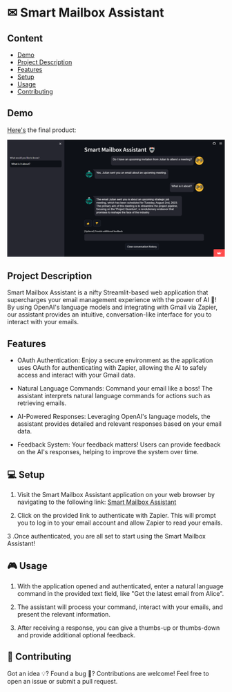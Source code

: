 #  ✉ Smart Mailbox Assistant

## Content
- [Demo](#demo)
- [Project Description](#project-description)
- [Features](#features)
- [Setup](#setup)
- [Usage](#usage)
- [Contributing](#contributing)
  
## Demo 

[Here's](https://email-knowledge-extraction.streamlit.app/) the final product: 

![Final Product](data/chatbot-demo.png)

## Project Description

Smart Mailbox Assistant is a nifty Streamlit-based web application that supercharges your email management experience with the power of AI 🧠! By using OpenAI's language models and integrating with Gmail via Zapier, our assistant provides an intuitive, conversation-like interface for you to interact with your emails.

## Features

* OAuth Authentication: Enjoy a secure environment as the application uses OAuth for authenticating with Zapier, allowing the AI to safely access and interact with your Gmail data.

* Natural Language Commands: Command your email like a boss! The assistant interprets natural language commands for actions such as retrieving emails.

* AI-Powered Responses: Leveraging OpenAI's language models, the assistant provides detailed and relevant responses based on your email data.

* Feedback System: Your feedback matters! Users can provide feedback on the AI's responses, helping to improve the system over time.

## 💻 Setup

1. Visit the Smart Mailbox Assistant application on your web browser by navigating to the following link: [Smart Mailbox Assistant](https://email-knowledge-extraction.streamlit.app/)

2. Click on the provided link to authenticate with Zapier. This will prompt you to log in to your email account and allow Zapier to read your emails.

3 .Once authenticated, you are all set to start using the Smart Mailbox Assistant!

## 🎮 Usage

1. With the application opened and authenticated, enter a natural language command in the provided text field, like "Get the latest email from Alice".

2. The assistant will process your command, interact with your emails, and present the relevant information.

3. After receiving a response, you can give a thumbs-up or thumbs-down and provide additional optional feedback.

## 👥 Contributing

Got an idea 💡? Found a bug 🐛? Contributions are welcome! Feel free to open an issue or submit a pull request.
